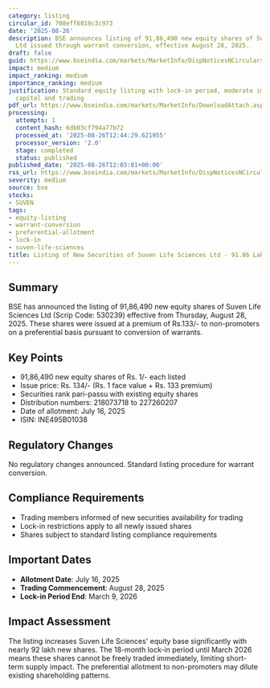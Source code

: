 ```yaml
---
category: listing
circular_id: 708eff6819c3c973
date: '2025-08-26'
description: BSE announces listing of 91,86,490 new equity shares of Suven Life Sciences
  Ltd issued through warrant conversion, effective August 28, 2025.
draft: false
guid: https://www.bseindia.com/markets/MarketInfo/DispNoticesNCirculars.aspx?Noticeid={E193254A-D087-4E73-BD70-6BA9BE83F6ED}&noticeno=20250826-32&dt=08/26/2025&icount=32&totcount=38&flag=0
impact: medium
impact_ranking: medium
importance_ranking: medium
justification: Standard equity listing with lock-in period, moderate impact on share
  capital and trading
pdf_url: https://www.bseindia.com/markets/MarketInfo/DownloadAttach.aspx?id=20250826-32&attachedId=
processing:
  attempts: 1
  content_hash: 6db03cf794a77b72
  processed_at: '2025-08-26T12:44:29.621955'
  processor_version: '2.0'
  stage: completed
  status: published
published_date: '2025-08-26T12:03:01+00:00'
rss_url: https://www.bseindia.com/markets/MarketInfo/DispNoticesNCirculars.aspx?Noticeid={E193254A-D087-4E73-BD70-6BA9BE83F6ED}&noticeno=20250826-32&dt=08/26/2025&icount=32&totcount=38&flag=0
severity: medium
source: bse
stocks:
- SUVEN
tags:
- equity-listing
- warrant-conversion
- preferential-allotment
- lock-in
- suven-life-sciences
title: Listing of New Securities of Suven Life Sciences Ltd - 91.86 Lakh Equity Shares
---
```


## Summary

BSE has announced the listing of 91,86,490 new equity shares of Suven Life Sciences Ltd (Scrip Code: 530239) effective from Thursday, August 28, 2025. These shares were issued at a premium of Rs.133/- to non-promoters on a preferential basis pursuant to conversion of warrants.

## Key Points

- 91,86,490 new equity shares of Rs. 1/- each listed
- Issue price: Rs. 134/- (Rs. 1 face value + Rs. 133 premium)
- Securities rank pari-passu with existing equity shares
- Distribution numbers: 218073718 to 227260207
- Date of allotment: July 16, 2025
- ISIN: INE495B01038

## Regulatory Changes

No regulatory changes announced. Standard listing procedure for warrant conversion.

## Compliance Requirements

- Trading members informed of new securities availability for trading
- Lock-in restrictions apply to all newly issued shares
- Shares subject to standard listing compliance requirements

## Important Dates

- **Allotment Date**: July 16, 2025
- **Trading Commencement**: August 28, 2025
- **Lock-in Period End**: March 9, 2026

## Impact Assessment

The listing increases Suven Life Sciences' equity base significantly with nearly 92 lakh new shares. The 18-month lock-in period until March 2026 means these shares cannot be freely traded immediately, limiting short-term supply impact. The preferential allotment to non-promoters may dilute existing shareholding patterns.